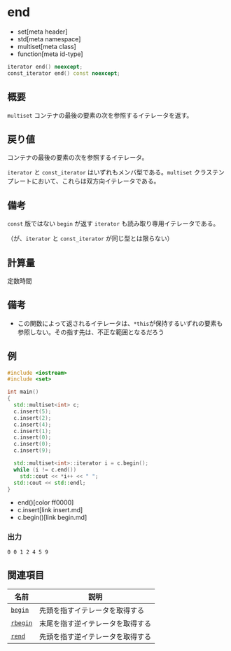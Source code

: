 # end
* set[meta header]
* std[meta namespace]
* multiset[meta class]
* function[meta id-type]

```cpp
iterator end() noexcept;
const_iterator end() const noexcept;
```

## 概要
`multiset` コンテナの最後の要素の次を参照するイテレータを返す。


## 戻り値
コンテナの最後の要素の次を参照するイテレータ。

`iterator` と `const_iterator` はいずれもメンバ型である。`multiset` クラステンプレートにおいて、これらは双方向イテレータである。


## 備考
`const` 版ではない `begin` が返す `iterator` も読み取り専用イテレータである。

（が、`iterator` と `const_iterator` が同じ型とは限らない）


## 計算量
定数時間


## 備考
- この関数によって返されるイテレータは、`*this`が保持するいずれの要素も参照しない。その指す先は、不正な範囲となるだろう


## 例
```cpp example
#include <iostream>
#include <set>

int main()
{
  std::multiset<int> c;
  c.insert(5);
  c.insert(2);
  c.insert(4);
  c.insert(1);
  c.insert(0);
  c.insert(0);
  c.insert(9);

  std::multiset<int>::iterator i = c.begin();
  while (i != c.end())
    std::cout << *i++ << " ";
  std::cout << std::endl;
}
```
* end()[color ff0000]
* c.insert[link insert.md]
* c.begin()[link begin.md]

### 出力
```
0 0 1 2 4 5 9 
```

## 関連項目

| 名前                    | 説明                             |
|-------------------------|----------------------------------|
| [`begin`](begin.md)   | 先頭を指すイテレータを取得する   |
| [`rbegin`](rbegin.md) | 末尾を指す逆イテレータを取得する |
| [`rend`](rend.md)     | 先頭を指す逆イテレータを取得する |

